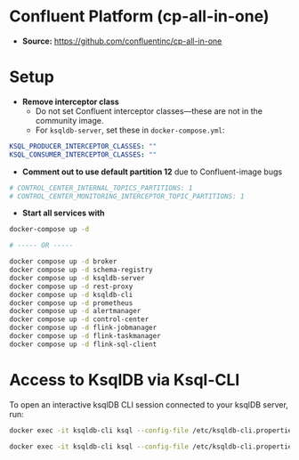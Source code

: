 # Confluent Platform (cp-all-in-one)
- **Source:** https://github.com/confluentinc/cp-all-in-one

# Setup
- **Remove interceptor class**  
    - Do not set Confluent interceptor classes—these are not in the community image.
    - For `ksqldb-server`, set these in `docker-compose.yml`:
```yaml
KSQL_PRODUCER_INTERCEPTOR_CLASSES: ""
KSQL_CONSUMER_INTERCEPTOR_CLASSES: ""
```

- **Comment out to use default partition 12** due to Confluent-image bugs
```yaml
# CONTROL_CENTER_INTERNAL_TOPICS_PARTITIONS: 1
# CONTROL_CENTER_MONITORING_INTERCEPTOR_TOPIC_PARTITIONS: 1
```

- **Start all services with**
```sh
docker-compose up -d

# ----- OR ----- 

docker compose up -d broker
docker compose up -d schema-registry
docker compose up -d ksqldb-server
docker compose up -d rest-proxy
docker compose up -d ksqldb-cli
docker compose up -d prometheus
docker compose up -d alertmanager
docker compose up -d control-center
docker compose up -d flink-jobmanager
docker compose up -d flink-taskmanager
docker compose up -d flink-sql-client
```

# Access to KsqlDB via Ksql-CLI
To open an interactive ksqlDB CLI session connected to your ksqlDB server, run:
```sh
docker exec -it ksqldb-cli ksql --config-file /etc/ksqldb-cli.properties http://ksqldb-server:8088

docker exec -it ksqldb-cli ksql --config-file /etc/ksqldb-cli.properties http://ksqldb-server:8088 -e "SHOW STREAMS;"
```


